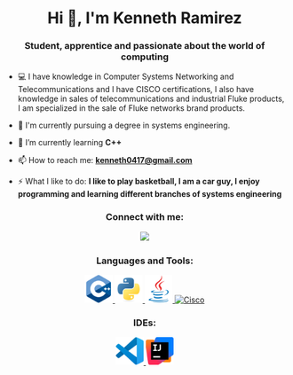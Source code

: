 <h1 align="center">Hi 👋, I'm Kenneth Ramirez</h1>
<h3 align="center">Student, apprentice and passionate about the world of computing</h3>

- 💻 I have knowledge in Computer Systems Networking and Telecommunications and I have CISCO certifications, I also have knowledge in sales of telecommunications and industrial Fluke products, I am specialized in the sale of Fluke networks brand products.

- 🔭 I'm currently pursuing a degree in systems engineering.

- 🌱 I’m currently learning **C++**

- 📫 How to reach me: **kenneth0417@gmail.com**
  
- ⚡ What I like to do: **I like to play basketball, I am a car guy, I enjoy programming and learning different branches of systems engineering**

<h3 align="center">Connect with me:</h3>
<div align="center">
  <a href="https://www.linkedin.com/in/kenneth-ramírez-ugalde-a5a605258/"> 
    <img src="https://img.shields.io/badge/linkedin-%230077B5.svg?style=for-the-badge&logo=linkedin&logoColor=white"> 
  </a>
</div>

<h3 align="center">Languages and Tools:</h3>
<p align="center"> 
  <a href="https://cplusplus.com/" target="_blank"> 
    <img src="https://raw.githubusercontent.com/devicons/devicon/master/icons/cplusplus/cplusplus-original.svg" alt="C++" width="50" height="50"/> 
  </a>
  <a href="https://www.python.org/" target="_blank"> 
    <img src="https://raw.githubusercontent.com/devicons/devicon/master/icons/python/python-original.svg" alt="Python" width="50" height="50"/> 
  </a>
  <a href="https://www.java.com/" target="_blank"> 
    <img src="https://raw.githubusercontent.com/devicons/devicon/master/icons/java/java-original.svg" alt="Java" width="50" height="50"/> 
  </a>
  <a href="https://www.cisco.com/" target="_blank"> 
    <img src="https://www.vectorlogo.zone/logos/cisco/cisco-icon.svg" alt="Cisco" width="50" height="50"/> 
  </a>
</p>

<h3 align="center">IDEs:</h3>
<p align="center"> 
  <a href="https://code.visualstudio.com/" target="_blank"> 
    <img src="https://raw.githubusercontent.com/devicons/devicon/master/icons/vscode/vscode-original.svg" alt="VS Code" width="50" height="50"/> 
  </a>
  <a href="https://www.jetbrains.com/idea/" target="_blank"> 
    <img src="https://raw.githubusercontent.com/devicons/devicon/master/icons/intellij/intellij-original.svg" alt="IntelliJ IDEA" width="50" height="50"/> 
  </a>
</p>

